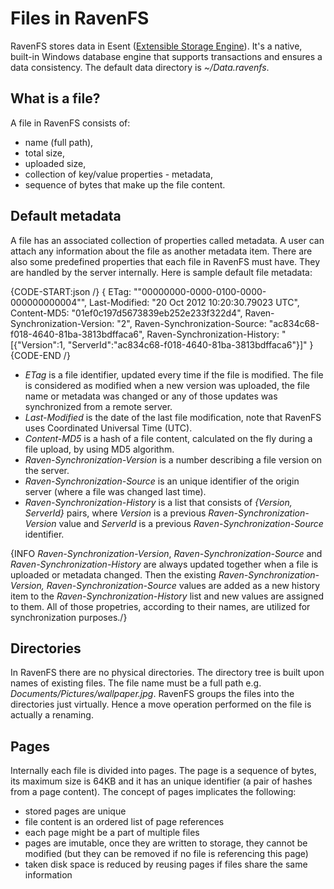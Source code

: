 ﻿# Files in RavenFS

RavenFS stores data in Esent ([Extensible Storage Engine](http://msdn.microsoft.com/en-us/library/windows/desktop/gg269259%28v=exchg.10%29.aspx)). It's a native, built-in Windows database engine that supports transactions and ensures a data consistency. The default data directory is *~/Data.ravenfs*.

## What is a file?

A file in RavenFS consists of:

* name (full path),
* total size,
* uploaded size,
* collection of key/value properties - metadata,
* sequence of bytes that make up the file content.

## Default metadata

A file has an associated collection of properties called metadata. A user can attach any information about the file as another metadata item. There are also some predefined properties that each file in RavenFS must have. They are handled by the server internally. Here is sample default file metadata:

{CODE-START:json /}
{
	ETag: ""00000000-0000-0100-0000-000000000004"",
	Last-Modified: "20 Oct 2012 10:20:30.79023 UTC",
	Content-MD5: "01ef0c197d5673839eb252e233f322d4",
	Raven-Synchronization-Version: "2",
	Raven-Synchronization-Source: "ac834c68-f018-4640-81ba-3813bdffaca6",
	Raven-Synchronization-History: "[{"Version":1, "ServerId":"ac834c68-f018-4640-81ba-3813bdffaca6"}]"
}
{CODE-END /}

* *ETag* is a file identifier, updated every time if the file is modified. The file is considered as modified when a new version was uploaded, the file name or metadata was changed or any of those updates was synchronized from a remote server.
* *Last-Modified* is the date of the last file modification, note that RavenFS uses Coordinated Universal Time (UTC). 
* *Content-MD5* is a hash of a file content, calculated on the fly during a file upload, by using MD5 algorithm.
* *Raven-Synchronization-Version* is a number describing a file version on the server.
* *Raven-Synchronization-Source* is an unique identifier of the origin server (where a file was changed last time).
* *Raven-Synchronization-History* is a list that consists of *{Version, ServerId}* pairs, where *Version* is a previous *Raven-Synchronization-Version* value and *ServerId* is a previous *Raven-Synchronization-Source* identifier.

{INFO *Raven-Synchronization-Version*, *Raven-Synchronization-Source* and *Raven-Synchronization-History* are always updated together when a file is uploaded or metadata changed. Then the existing *Raven-Synchronization-Version, Raven-Synchronization-Source* values are added as a new history item to the *Raven-Synchronization-History* list and new values are assigned to them. All of those propetries, according to their names, are utilized for synchronization purposes./}

## Directories
	
In RavenFS there are no physical directories. The directory tree is built upon names of existing files. The file name must be a full path e.g. *Documents/Pictures/wallpaper.jpg*. RavenFS groups the files into the directories just virtually. Hence a move operation performed on the file is actually a renaming.

## Pages

Internally each file is divided into pages. The page is a sequence of bytes, its maximum size is 64KB and it has an unique identifier (a pair of hashes from a page content). The concept of pages implicates the following:

* stored pages are unique
* file content is an ordered list of page references
* each page might be a part of multiple files
* pages are imutable, once they are written to storage, they cannot be modified (but they can be removed if no file is referencing this page)
* taken disk space is reduced by reusing pages if files share the same information
